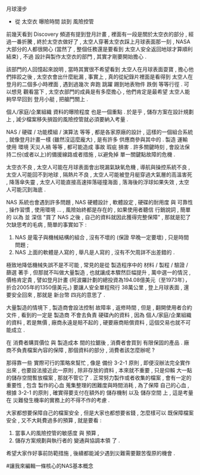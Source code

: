 月球漫步
 - 從 太空衣 曝險時間 談到 風險控管

前幾天看到 Discovery 頻道有提到登月計畫 , 裡面有一段是關於太空衣的部分 , 經過一番折騰 , 終於太空衣做好了 , 太空人穿著太空衣踩上月球表面那一刻 , NASA 大部分的人都很開心 (當然了 , 整個任務還是要看到 太空人安全返回地球才算順利結束) , 不過 設計與製作太空衣的部門 , 其實才剛要開始擔心 . 

該部門的人回憶起來說明 , 當時其實很不希望看到 太空人在月球表面耍寶 , 擔心他們摔跤之後 , 太空衣會出什麼紕漏 , 事實上 , 真的從紀錄片裡面是看得到 太空人在登月的二個多小時裡面 , 遇到過幾次 奔跑 跳躍 踢到地表物件 跌倒 等等行徑 . 可以想見 觀看當下 , 太空衣部門的成員是有多麼擔心 , 他們肯定是最希望 太空人能夠早早回到 登月小艇 , 把艙門關上 .

個人/家庭/企業組織 資料的曝險程度 也是一個重點 .
於是乎 , 儲存方案在設計規劃上 , 減少檔案移失損毀的風險控管就必須要納入考量 .

NAS / 硬碟 / 功能模組 / 演算法 等等 , 都是各家原廠的設計 , 這樣的一個組合系統 , 就像登月計畫一樣 (雖然沒這麼龐大) , 是有許多 供應商參與其中的 . 製造 運輸 使用 環境 天災人禍 等等 , 都可能造成 事故 瑕疵 損害 . 許多關鍵時刻 , 會設法保持二份(或者以上)的備援線路或者措施 , 以避免掉 單一關鍵點故障的危機 .

太空衣不良 , 太空人可能在月球表面會出現漏氣缺氧危機 ,
導航與操控系統不良 , 太空人可能回不到地球 ,
隔熱片不良 , 太空人可能被登月艇穿過大氣層的高溫害死 ,
降落傘失靈 , 太空人可能直接高速摔落碰撞海面 ,
落海後的浮球如果失效 , 太空人可能沉到海底 .

NAS 系統也會遇到許多問題 , NAS 硬體設計 , 軟體設定 , 硬碟的耐用度 與 可靠性 , 操作習慣 , 使用環境 ... , 風險始終都是存在的 , 如果使用者聽信 行銷說詞 , 簡單的 以為 並 深信 "買了 NAS 之後 , 自己的資料就因此獲得完整保障" , 那就是犯了 欠缺思考的毛病 , 簡單的事實如下 :

1. NAS 是電子與機械結構的組合 , 沒有不壞的 (保證 早晚一定要壞) , 只是時間問題 ; 
2. NAS 上面的軟體是人寫的 , 舉凡是人寫的 , 沒有不欠周詳不出差錯的 .

極致地降低機械失誤不是不可能 , 常見的是從 製造程序中的 材料 / 製程 / 驗證 / 篩選 著手 , 但那就不叫做大量製造 , 也就讓成本驟然巨幅提升 , 萬中選一的情況 , 價格肯定貴 , 譬如登月計畫 (阿波羅計劃的總投資為194.08億美元（至1973年），折合2005年的1350億美元。) 要讓人安全單程飛行 38萬公里 , 登上月球表面 , 還要安全回來 , 那就是 新台幣 四兆的意思了 .

大量製造的情境下 , 製造商會設法控制 故障率 , 返修時間 , 但是 , 翻開使用者合約文件 , 看到的一定是 製造商 不會去負責 硬碟內的資料 , 因為 個人/家庭/企業組織 的資料 , 若是無價 , 廠商永遠是賠不起的 , 硬要廠商賠償資料 , 這個交易也就不可能成立 .

在 消費者購買價位 與 製造成本 間的拉鋸後 , 消費者會買到 有限保固的產品 . 廠商不負責檔案內容的保障 , 那個資料的部分 , 消費者該怎麼辦呢 ? 

那得靠一些 實際可行的策略來幫忙 , 像是 備份 3-2-1 原則 , 即便沒辦法完全實作出來 , 也要設法接近此一原則 , 除非存放的資料 , 本來就不重要 , 只是仰賴 大一點的儲存空間暫放檔案 , 那就不管它了 . 正常努力製作或者收集的檔案 , 會有一定的 重要性 , 包含 製作的心血 蒐集整理的困難度與時間消耗 , 為了保障 自己的心血 , 根據 3-2-1 的原則 , 確實得要支付在額外的 儲存機制 以及 儲存空間 上 , 這是考量在 災難發生機率的實務上的不得不作的考慮 .

大家都想要保障自己的檔案安全 , 但是大家也都想要省錢 , 怎麼樣可以 既保障檔案安全 , 又不大耗費過多的預算 , 就是要看 :

1. 當事人的風險控管的敏感度 與 預算 ,
2. 儲存方案規劃與執行者的 變通與協調本領 了 .

希望大家作好事前防範措施 , 後續都能減少遇到災難需要艱苦復原的機會 .

#讓我來編輯一條核心的NAS基本概念
